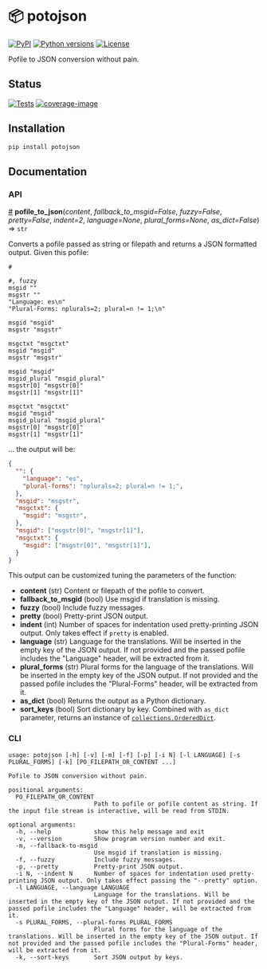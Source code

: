 # 📦 potojson

[![PyPI][pypi-version-badge-link]][pypi-link]
[![Python versions][pypi-pyversions-badge-link]][pypi-link]
[![License][license-image]][license-link]

Pofile to JSON conversion without pain.

## Status

[![Tests][tests-image]][tests-link]
[![coverage-image]][coverage-link]

## Installation

```bash
pip install potojson
```

## Documentation

### API

<a name="pofile_to_json" href="#pofile_to_json">#</a> <b>pofile_to_json</b>(<i>content</i>, <i>fallback_to_msgid=False</i>, <i>fuzzy=False</i>, <i>pretty=False</i>, <i>indent=2</i>, <i>language=None</i>, <i>plural_forms=None</i>, <i>as_dict=False</i>) ⇒ `str`

Converts a pofile passed as string or filepath and returns a JSON formatted
output. Given this pofile:

```po
#

#, fuzzy
msgid ""
msgstr ""
"Language: es\n"
"Plural-Forms: nplurals=2; plural=n != 1;\n"

msgid "msgid"
msgstr "msgstr"

msgctxt "msgctxt"
msgid "msgid"
msgstr "msgstr"

msgid "msgid"
msgid_plural "msgid_plural"
msgstr[0] "msgstr[0]"
msgstr[1] "msgstr[1]"

msgctxt "msgctxt"
msgid "msgid"
msgid_plural "msgid_plural"
msgstr[0] "msgstr[0]"
msgstr[1] "msgstr[1]"
```

... the output will be:

```json
{
  "": {
    "language": "es",
    "plural-forms": "nplurals=2; plural=n != 1;",
  },
  "msgid": "msgstr",
  "msgctxt": {
    "msgid": "msgstr",
  },
  "msgid": ["msgstr[0]", "msgstr[1]"],
  "msgctxt": {
    "msgid": ["msgstr[0]", "msgstr[1]"],
  }
}
```

This output can be customized tuning the parameters of the function:

- **content** (str) Content or filepath of the pofile to convert.
- **fallback_to_msgid** (bool) Use msgid if translation is missing.
- **fuzzy** (bool) Include fuzzy messages.
- **pretty** (bool) Pretty-print JSON output.
- **indent** (int) Number of spaces for indentation used pretty-printing JSON
 output. Only takes effect if `pretty` is enabled.
- **language** (str) Language for the translations. Will be inserted in the
 empty key of the JSON output. If not provided and the passed pofile includes
 the "Language" header, will be extracted from it.
- **plural_forms** (str) Plural forms for the language of the translations.
 Will be inserted in the empty key of the JSON output. If not provided and the
 passed pofile includes the "Plural-Forms" header, will be extracted from it.
- **as_dict** (bool) Returns the output as a Python dictionary.
- **sort_keys** (bool) Sort dictionary by key. Combined with `as_dict`
 parameter, returns an instance of [`collections.OrderedDict`][ordereddict].

### CLI

```
usage: potojson [-h] [-v] [-m] [-f] [-p] [-i N] [-l LANGUAGE] [-s PLURAL_FORMS] [-k] [PO_FILEPATH_OR_CONTENT ...]

Pofile to JSON conversion without pain.

positional arguments:
  PO_FILEPATH_OR_CONTENT
                        Path to pofile or pofile content as string. If the input file stream is interactive, will be read from STDIN.

optional arguments:
  -h, --help            show this help message and exit
  -v, --version         Show program version number and exit.
  -m, --fallback-to-msgid
                        Use msgid if translation is missing.
  -f, --fuzzy           Include fuzzy messages.
  -p, --pretty          Pretty-print JSON output.
  -i N, --indent N      Number of spaces for indentation used pretty-printing JSON output. Only takes effect passing the "--pretty" option.
  -l LANGUAGE, --language LANGUAGE
                        Language for the translations. Will be inserted in the empty key of the JSON output. If not provided and the passed pofile includes the "Language" header, will be extracted from it.
  -s PLURAL_FORMS, --plural-forms PLURAL_FORMS
                        Plural forms for the language of the translations. Will be inserted in the empty key of the JSON output. If not provided and the passed pofile includes the "Plural-Forms" header, will be extracted from it.
  -k, --sort-keys       Sort JSON output by keys.
```

[pypi-link]: https://pypi.org/project/potojson
[pypi-version-badge-link]: https://img.shields.io/pypi/v/potojson
[pypi-pyversions-badge-link]: https://img.shields.io/pypi/pyversions/potojson
[license-image]: https://img.shields.io/pypi/l/potojson?color=light-green
[license-link]: https://github.com/mondeja/potojson/blob/master/LICENSE
[tests-image]: https://img.shields.io/github/workflow/status/mondeja/potojson/Test
[tests-link]: https://github.com/mondeja/potojson/actions?query=workflow%3ATest
[coverage-link]: https://coveralls.io/github/mondeja/potojson
[coverage-image]: https://img.shields.io/coveralls/github/mondeja/potojson

[ordereddict]: https://docs.python.org/3/library/collections.html#collections.OrderedDict
